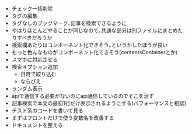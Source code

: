 * チェック一括削除
* タグの編集
* タグなしのブックマーク､記事を検索できるように
* やはりほとんどやることが同じなので､共通な部分は別ファイルにまとめたりすべきだろうか
* 検索欄あたりはコンポーネント化できそう｡というかしたほうが良い
* もっと色んなものがコンポーネント化できそう(contentsContainerとか)
* スマホに対応させる
* 検索オプション追加
    * 日時で絞り込む
    * ならびえ
* ランダム表示
* apiで通信する必要がないのにapi通信しているのでそこを治す
* 記事検索で本文の最初1行だけ表示されるようにする(パフォーマンスと相談)
* テスト系のコードを書いて見る
* まずはフロントだけで使う変数名を改善する
* ドキュメントを整える
